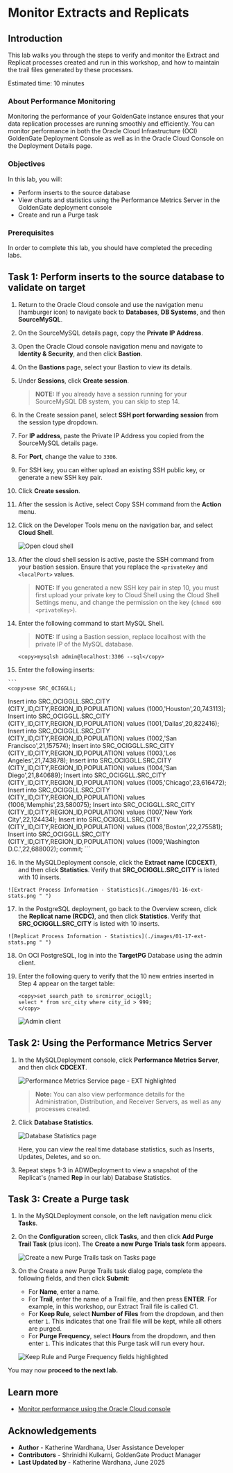 # Monitor Extracts and Replicats

## Introduction

This lab walks you through the steps to verify and monitor the Extract and Replicat processes created and run in this workshop, and how to maintain the trail files generated by these processes.

Estimated time: 10 minutes

### About Performance Monitoring

Monitoring the performance of your GoldenGate instance ensures that your data replication processes are running smoothly and efficiently. You can monitor performance in both the Oracle Cloud Infrastructure (OCI) GoldenGate Deployment Console as well as in the Oracle Cloud Console on the Deployment Details page.

### Objectives

In this lab, you will:
* Perform inserts to the source database
* View charts and statistics using the Performance Metrics Server in the GoldenGate deployment console
* Create and run a Purge task

### Prerequisites

In order to complete this lab, you should have completed the preceding labs.

## Task 1: Perform inserts to the source database to validate on target

1.  Return to the Oracle Cloud console and use the navigation menu (hamburger icon) to navigate back to **Databases**, **DB Systems**, and then **SourceMySQL**.

2.  On the SourceMySQL details page, copy the **Private IP Address**.

3.  Open the Oracle Cloud console navigation menu and navigate to **Identity & Security**, and then click **Bastion**.

4.  On the **Bastions** page, select your Bastion to view its details.

5.  Under **Sessions**, click **Create session**.

    >**NOTE:** If you already have a session running for your SourceMySQL DB system, you can skip to step 14.

6.  In the Create session panel, select **SSH port forwarding session** from the session type dropdown.

7.  For **IP address**, paste the Private IP Address you copied from the SourceMySQL details page.

8.  For **Port**, change the value to `3306`.

8. For SSH key, you can either upload an existing SSH public key, or generate a new SSH key pair.

10. Click **Create session**.

11. After the session is Active, select Copy SSH command from the **Action** menu.

12. Click on the Developer Tools menu on the navigation bar, and select **Cloud Shell**.

    ![Open cloud shell](./images/01-12-cloud-shell.png " ")

13. After the cloud shell session is active, paste the SSH command from your bastion session. Ensure that you replace the `<privateKey` and `<localPort>` values.

    >**NOTE:** If you generated a new SSH key pair in step 10, you must first upload your private key to Cloud Shell using the Cloud Shell Settings menu, and change the permission on the key (`chmod 600 <privateKey>`).

14. Enter the following command to start MySQL Shell.

    >**NOTE:** If using a Bastion session, replace localhost with the private IP of the MySQL database.

    ```
    <copy>mysqlsh admin@localhost:3306 --sql</copy>
    ```

15.  Enter the following inserts:

    ```
    <copy>use SRC_OCIGGLL;
Insert into SRC_OCIGGLL.SRC_CITY (CITY_ID,CITY,REGION_ID,POPULATION) values (1000,'Houston',20,743113);
Insert into SRC_OCIGGLL.SRC_CITY (CITY_ID,CITY,REGION_ID,POPULATION) values (1001,'Dallas',20,822416);
Insert into SRC_OCIGGLL.SRC_CITY (CITY_ID,CITY,REGION_ID,POPULATION) values (1002,'San Francisco',21,157574);
Insert into SRC_OCIGGLL.SRC_CITY (CITY_ID,CITY,REGION_ID,POPULATION) values (1003,'Los Angeles',21,743878);
Insert into SRC_OCIGGLL.SRC_CITY (CITY_ID,CITY,REGION_ID,POPULATION) values (1004,'San Diego',21,840689);
Insert into SRC_OCIGGLL.SRC_CITY (CITY_ID,CITY,REGION_ID,POPULATION) values (1005,'Chicago',23,616472);
Insert into SRC_OCIGGLL.SRC_CITY (CITY_ID,CITY,REGION_ID,POPULATION) values (1006,'Memphis',23,580075);
Insert into SRC_OCIGGLL.SRC_CITY (CITY_ID,CITY,REGION_ID,POPULATION) values (1007,'New York City',22,124434);
Insert into SRC_OCIGGLL.SRC_CITY (CITY_ID,CITY,REGION_ID,POPULATION) values (1008,'Boston',22,275581);
Insert into SRC_OCIGGLL.SRC_CITY (CITY_ID,CITY,REGION_ID,POPULATION) values (1009,'Washington D.C.',22,688002);
commit;</copy>
    ```

16.  In the MySQLDeployment console, click the **Extract name (CDCEXT)**, and then click **Statistics**. Verify that **SRC\_OCIGGLL.SRC\_CITY** is listed with 10 inserts.

    ![Extract Process Information - Statistics](./images/01-16-ext-stats.png " ")

17.  In the PostgreSQL deployment, go back to the Overview screen, click the **Replicat name (RCDC)**, and then click **Statistics**. Verify that **SRC\_OCIGGLL.SRC\_CITY** is listed with 10 inserts.

    ![Replicat Process Information - Statistics](./images/01-17-ext-stats.png " ")

18. On OCI PostgreSQL, log in into the **TargetPG** Database using the admin client.

19. Enter the following query to verify that the 10 new entries inserted in Step 4 appear on the target table:

    ```
    <copy>set search_path to srcmirror_ociggll;
    select * from src_city where city_id > 999;
    </copy>
    ```
    ![Admin client](./images/01-19-admin-client.png " ")

## Task 2: Using the Performance Metrics Server

1.  In the MySQLDeployment console, click **Performance Metrics Server**, and then click **CDCEXT**.

    ![Performance Metrics Service page - EXT highlighted](https://oracle-livelabs.github.io/goldengate/ggs-common/monitor/images/05-01-perf-serv.png)

    > **Note:** You can also view performance details for the Administration, Distribution, and Receiver Servers, as well as any processes created.

2.  Click **Database Statistics**.

    ![Database Statistics page](https://oracle-livelabs.github.io/goldengate/ggs-common/monitor/images/05-03-db-stats.png)

    Here, you can view the real time database statistics, such as Inserts, Updates, Deletes, and so on.

4.  Repeat steps 1-3 in ADWDeployment to view a snapshot of the Replicat's (named **Rep** in our lab) Database Statistics.

## Task 3: Create a Purge task

1.  In the MySQLDeployment console, on the left navigation menu click **Tasks**.

2.  On the **Configuration** screen, click **Tasks**, and then click **Add Purge Trail Task** (plus icon). The **Create a new Purge Trials task** form appears.

    ![Create a new Purge Trails task on Tasks page](./images/03-02-add-purge-trails.png " ")

3.  On the Create a new Purge Trails task dialog page, complete the following fields, and then click **Submit**:
    * For **Name**, enter a name.
    * For **Trail**, enter the name of a Trail file, and then press **ENTER**. For example, in this workshop, our Extract Trail file is called C1.
    * For **Keep Rule**, select **Number of Files** from the dropdown, and then enter `1`. This indicates that one Trail file will be kept, while all others are purged.
    * For **Purge Frequency**, select **Hours** from the dropdown, and then enter `1`. This indicates that this Purge task will run every hour.

    ![Keep Rule and Purge Frequency fields highlighted](./images/03-03-purge-trails-task.png " ")

You may now **proceed to the next lab.**

## Learn more

* [Monitor performance using the Oracle Cloud console](https://docs.oracle.com/en/cloud/paas/goldengate-service/vddvk/index.html#articletitle)

## Acknowledgements
- **Author** - Katherine Wardhana, User Assistance Developer
- **Contributors** -  Shrinidhi Kulkarni, GoldenGate Product Manager
- **Last Updated by** - Katherine Wardhana, June 2025
